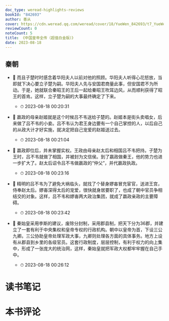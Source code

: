 ```yaml
---
doc_type: weread-highlights-reviews
bookId: "842693"
author: 善从
cover: https://cdn.weread.qq.com/weread/cover/18/YueWen_842693/t7_YueWen_842693.jpg
reviewCount: 0
noteCount: 5
title: 《中国皇帝全传（超值白金版）》
date: 2023-08-18
---
```



## 秦朝


- 📌 而且子楚时时感念着华阳夫人以前对他的照顾。华阳夫人听得心花怒放，当即就下决心要立子楚为嗣。华阳夫人先与安国君商量此事，但安国君不为所动。于是，她就联合秦昭王的王后一起给秦昭王吹耳边风，从而顺利获得了昭王的首肯。这样，立子楚为嗣的大事最终确定了下来。 
    - ⏱ 2023-08-18 00:20:31 

- 📌 嬴政的母亲赵姬就是这个时候吕不韦送给子楚的。赵姬本是街头卖唱女，后来做了吕不韦的小妾。吕不韦认为君王身边要有一个自己掌控的人，以后自己的从政大计才好实施，就决定把自己宠爱的赵姬送过去。 
    - ⏱ 2023-08-18 00:21:04 

- 📌 嬴政即位后，并未掌握实权。王政由母亲赵太后和相国吕不韦把持。子楚为王时，吕不韦就做了相国，并被封为文信侯。到了嬴政做秦王，他的势力也进一步扩大了。赵太后诏令吕不韦做嬴政的“仲父”，并代嬴政执政。 
    - ⏱ 2023-08-18 00:23:16 

- 📌 精明的吕不韦为了避免大祸临头，就找了个替身嫪毐冒充宦官，送进王宫，侍奉赵太后。嫪毐深得太后的宠爱，很快就身居要职了，也成了朝中官员争相结交的对象。这样，吕不韦和嫪毐两大政治集团，就成了嬴政亲政的主要障碍。 
    - ⏱ 2023-08-18 00:23:42 

- 📌 秦始皇采用李斯的建议，废除分封制，采用郡县制，把天下分为36郡，并建立了一套有利于中央集权和皇帝专权的行政机构。朝中以皇帝为首，下设三公九卿。三公协助皇帝处理军政大事，九卿则处理各方面的具体事务。地方上设有从郡县到乡里的各级官员。这套行政制度，层层控制，有利于权力的向上集中，形成了一张庞大的统治网，这样，秦始皇就把军政大权都牢牢握在自己手中。 
    - ⏱ 2023-08-18 00:26:12 

# 读书笔记


# 本书评论
